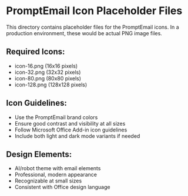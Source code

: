 # PromptEmail Icon Placeholder Files

This directory contains placeholder files for the PromptEmail icons.
In a production environment, these would be actual PNG image files.

## Required Icons:
- icon-16.png (16x16 pixels)
- icon-32.png (32x32 pixels) 
- icon-80.png (80x80 pixels)
- icon-128.png (128x128 pixels)

## Icon Guidelines:
- Use the PromptEmail brand colors
- Ensure good contrast and visibility at all sizes
- Follow Microsoft Office Add-in icon guidelines
- Include both light and dark mode variants if needed

## Design Elements:
- AI/robot theme with email elements
- Professional, modern appearance
- Recognizable at small sizes
- Consistent with Office design language
